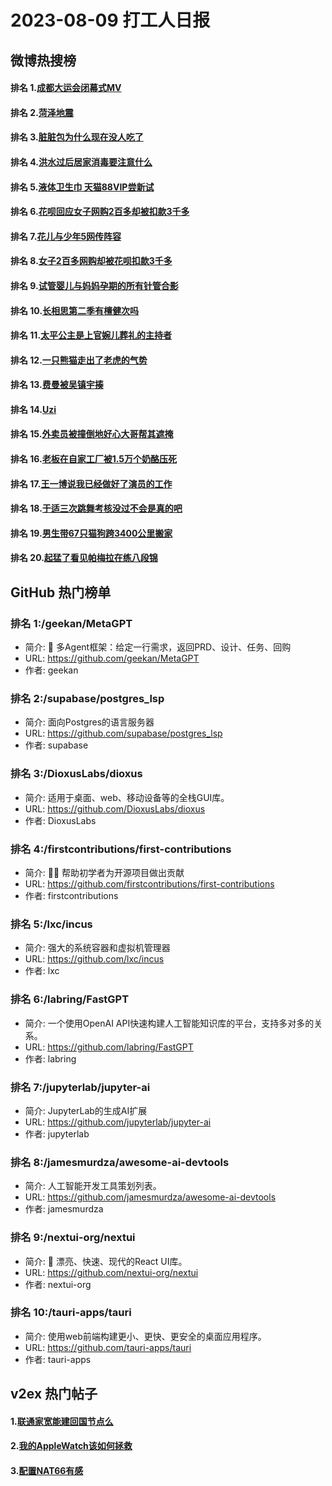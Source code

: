 # 2023-08-09 打工人日报


## 微博热搜榜

#### 排名 1.[成都大运会闭幕式MV](https://s.weibo.com/weibo?q=成都大运会闭幕式MV)
#### 排名 2.[菏泽地震](https://s.weibo.com/weibo?q=菏泽地震)
#### 排名 3.[脏脏包为什么现在没人吃了](https://s.weibo.com/weibo?q=脏脏包为什么现在没人吃了)
#### 排名 4.[洪水过后居家消毒要注意什么](https://s.weibo.com/weibo?q=洪水过后居家消毒要注意什么)
#### 排名 5.[液体卫生巾 天猫88VIP尝新试](https://s.weibo.com/weibo?q=液体卫生巾天猫88VIP尝新试)
#### 排名 6.[花呗回应女子网购2百多却被扣款3千多](https://s.weibo.com/weibo?q=花呗回应女子网购2百多却被扣款3千多)
#### 排名 7.[花儿与少年5网传阵容](https://s.weibo.com/weibo?q=花儿与少年5网传阵容)
#### 排名 8.[女子2百多网购却被花呗扣款3千多](https://s.weibo.com/weibo?q=女子2百多网购却被花呗扣款3千多)
#### 排名 9.[试管婴儿与妈妈孕期的所有针管合影](https://s.weibo.com/weibo?q=试管婴儿与妈妈孕期的所有针管合影)
#### 排名 10.[长相思第二季有檀健次吗](https://s.weibo.com/weibo?q=长相思第二季有檀健次吗)
#### 排名 11.[太平公主是上官婉儿葬礼的主持者](https://s.weibo.com/weibo?q=太平公主是上官婉儿葬礼的主持者)
#### 排名 12.[一只熊猫走出了老虎的气势](https://s.weibo.com/weibo?q=一只熊猫走出了老虎的气势)
#### 排名 13.[费曼被吴镇宇揍](https://s.weibo.com/weibo?q=费曼被吴镇宇揍)
#### 排名 14.[Uzi](https://s.weibo.com/weibo?q=Uzi)
#### 排名 15.[外卖员被撞倒地好心大哥帮其遮掩](https://s.weibo.com/weibo?q=外卖员被撞倒地好心大哥帮其遮掩)
#### 排名 16.[老板在自家工厂被1.5万个奶酪压死](https://s.weibo.com/weibo?q=老板在自家工厂被1.5万个奶酪压死)
#### 排名 17.[王一博说我已经做好了演员的工作](https://s.weibo.com/weibo?q=王一博说我已经做好了演员的工作)
#### 排名 18.[于适三次跳舞考核没过不会是真的吧](https://s.weibo.com/weibo?q=于适三次跳舞考核没过不会是真的吧)
#### 排名 19.[男生带67只猫狗跨3400公里搬家](https://s.weibo.com/weibo?q=男生带67只猫狗跨3400公里搬家)
#### 排名 20.[起猛了看见帕梅拉在练八段锦](https://s.weibo.com/weibo?q=起猛了看见帕梅拉在练八段锦)
## GitHub 热门榜单

### 排名 1:/geekan/MetaGPT
- 简介: 🌟 多Agent框架：给定一行需求，返回PRD、设计、任务、回购
- URL: https://github.com/geekan/MetaGPT
- 作者: geekan 

### 排名 2:/supabase/postgres_lsp
- 简介: 面向Postgres的语言服务器
- URL: https://github.com/supabase/postgres_lsp
- 作者: supabase 

### 排名 3:/DioxusLabs/dioxus
- 简介: 适用于桌面、web、移动设备等的全栈GUI库。
- URL: https://github.com/DioxusLabs/dioxus
- 作者: DioxusLabs 

### 排名 4:/firstcontributions/first-contributions
- 简介: 🚀✨ 帮助初学者为开源项目做出贡献
- URL: https://github.com/firstcontributions/first-contributions
- 作者: firstcontributions 

### 排名 5:/lxc/incus
- 简介: 强大的系统容器和虚拟机管理器
- URL: https://github.com/lxc/incus
- 作者: lxc 

### 排名 6:/labring/FastGPT
- 简介: 一个使用OpenAI API快速构建人工智能知识库的平台，支持多对多的关系。
- URL: https://github.com/labring/FastGPT
- 作者: labring 

### 排名 7:/jupyterlab/jupyter-ai
- 简介: JupyterLab的生成AI扩展
- URL: https://github.com/jupyterlab/jupyter-ai
- 作者: jupyterlab 

### 排名 8:/jamesmurdza/awesome-ai-devtools
- 简介: 人工智能开发工具策划列表。
- URL: https://github.com/jamesmurdza/awesome-ai-devtools
- 作者: jamesmurdza 

### 排名 9:/nextui-org/nextui
- 简介: 🚀 漂亮、快速、现代的React UI库。
- URL: https://github.com/nextui-org/nextui
- 作者: nextui-org 

### 排名 10:/tauri-apps/tauri
- 简介: 使用web前端构建更小、更快、更安全的桌面应用程序。
- URL: https://github.com/tauri-apps/tauri
- 作者: tauri-apps 

## v2ex 热门帖子

#### 1.[联通家宽能建回国节点么](https://www.v2ex.com/t/963584#reply5)
#### 2.[我的AppleWatch该如何拯救](https://www.v2ex.com/t/963583#reply1)
#### 3.[配置NAT66有感](https://www.v2ex.com/t/963585#reply0)

